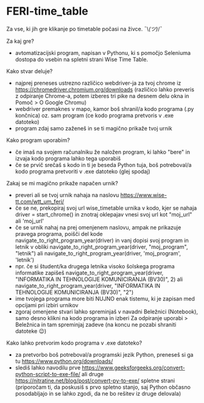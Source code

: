 # FERI-time_table
Za vse, ki jih gre klikanje po timetable počasi na živce. ¯\\_(ツ)_/¯ 


Za kaj gre?
  - avtomatizacijski program, napisan v Pythonu, ki s pomočjo Seleniuma dostopa do vsebin na spletni strani Wise Time Table. 


Kako stvar deluje?
  - najprej preneses ustrezno različico webdriver-ja za tvoj chrome iz https://chromedriver.chromium.org/downloads (različico lahko preveris z odpiranje Chrome-a, potem izberes tri pike na desnem delu okna in  Pomoč > O Google Chromu)
  - webdriver premaknes v mapo, kamor boš shranil/a kodo programa (.py končnica) oz. sam program (ce kodo programa pretvoris v .exe datoteko)
  - program zdaj samo zaženeš in se ti magično prikaže tvoj urnik


Kako program uporabim?
  - če imaš na svojem računalniku že naložen program, ki lahko "bere" in izvaja kodo programa lahko tega uporabiš
  - če se prvič srečaš s kodo in ti je beseda Python tuja, boš potreboval/a kodo programa pretvoriti v .exe datoteko (glej spodaj)


Zakaj se mi magično prikaže napačen urnik?
  - preveri ali se tvoj urnik nahaja na naslovu https://www.wise-tt.com/wtt_um_feri/
  - če se ne, prekopiraj svoj url wise_timetable urnika v kodo, kjer se nahaja  driver = start_chrome() in znotraj oklepajav vnesi svoj url kot "moj_url" ali 'moj_url'
  - če se urnik nahaj na prej omenjenem naslovu, ampak ne prikazuje pravega programa, poišči del kode  navigate_to_right_program_year(driver)  in vanj dopisi svoj program in letnik v obliki  navigate_to_right_program_year(driver, "moj_program", "letnik") ali  navigate_to_right_program_year(driver, 'moj_program', 'letnik')
  - npr. če si študent/ka drugega letnika visoko šolskega programa informatike zapišeš  navigate_to_right_program_year(driver, "INFORMATIKA IN TEHNOLOGIJE KOMUNICIRANJA (BV30)", 2)  ali navigate_to_right_program_year(driver, "INFORMATIKA IN TEHNOLOGIJE KOMUNICIRANJA (BV30)", "2")
  - ime tvojega programa more biti NUJNO enak tistemu, ki je zapisan med opcijami pri izbiri urnikov
  - zgoraj omenjene stvari lahko spreminjaš v navadni Beležnici (Notebook), samo desno klikni na kodo programa in izberi  Za odpiranje uporabi > Beležnica in tam spreminjaj zadeve (na koncu ne pozabi shraniti datoteke 😉)


Kako lahko pretvorim kodo programa v .exe datoteko?
  - za pretvorbo boš potreboval/a programski jezik Python, preneseš si ga tu https://www.python.org/downloads/
  - slediš lahko navodilu prve https://www.geeksforgeeks.org/convert-python-script-to-exe-file/ ali druge https://nitratine.net/blog/post/convert-py-to-exe/ spletne strani (priporočam ti, da poskusiš s prvo spletno stanjo, saj Python občasno posodabljajo in se lahko zgodi, da ne bo rešitev iz druge delovala)
